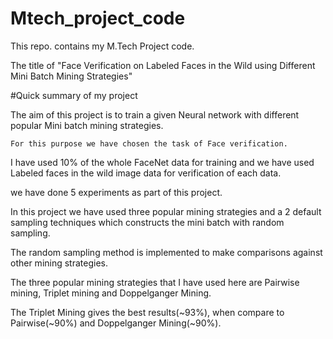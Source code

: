# Mtech_project_code
This repo. contains my M.Tech Project code.



The title of "Face Verification on Labeled Faces in the Wild using Different Mini Batch Mining Strategies" 



#Quick summary of my project 

The aim of this project is to train a given Neural network with different popular Mini batch mining strategies.

    For this purpose we have chosen the task of Face verification.



I have used 10% of the whole FaceNet data for training and we have used Labeled faces in the wild image data for verification of each data.



we have done 5 experiments as part of this project. 

In this project we have used three popular mining strategies and a 2 default sampling techniques which constructs the mini batch with random sampling.

The random sampling method is implemented to make comparisons against other mining strategies.



The three popular mining strategies that I have used here are Pairwise mining, Triplet mining and Doppelganger Mining.



The Triplet Mining gives the best results(~93%), when compare to Pairwise(~90%) and Doppelganger Mining(~90%). 
